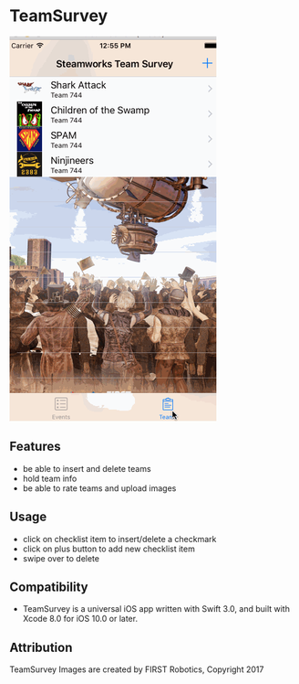 # TeamSurvey
![](https://github.com/rachelkarsner/TeamSurvey/blob/master/TeamSurvey2.gif)

## Features
- be able to insert and delete teams
- hold team info
- be able to rate teams and upload images

## Usage
- click on checklist item to insert/delete a checkmark
- click on plus button to add new checklist item
- swipe over to delete

## Compatibility
- TeamSurvey is a universal iOS app written with Swift 3.0, and built with Xcode 8.0 for iOS 10.0 or later.

## Attribution

TeamSurvey Images are created by FIRST Robotics, Copyright 2017
